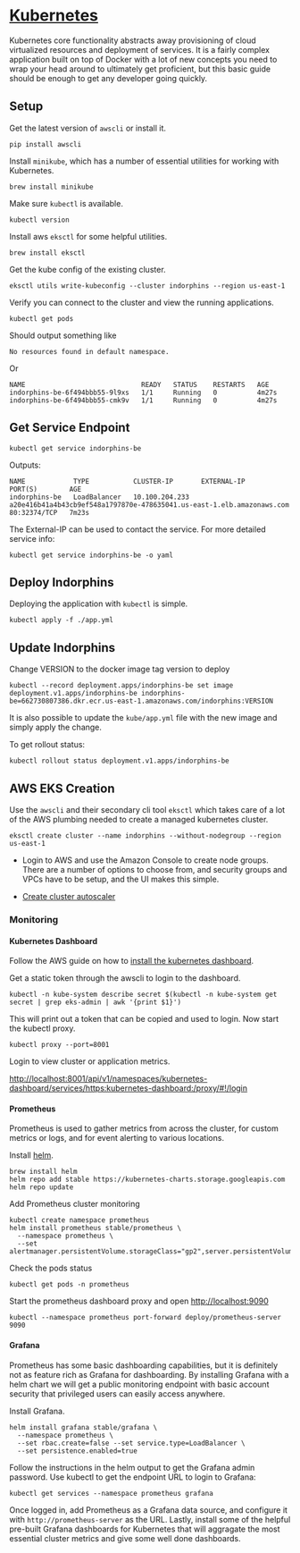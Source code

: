 # [Kubernetes](https://kubernetes.io/docs/home/)

Kubernetes core functionality abstracts away provisioning of cloud virtualized resources and deployment of services. It is a fairly complex application built on top of Docker with a lot of new concepts you need to wrap your head around to ultimately get proficient, but this basic guide should be enough to get any developer going quickly. 

## Setup

Get the latest version of `awscli` or install it.

```
pip install awscli
```

Install `minikube`, which has a number of essential utilities for working with Kubernetes.

```
brew install minikube
```

Make sure `kubectl` is available.

```
kubectl version
```

Install aws `eksctl` for some helpful utilities.

```
brew install eksctl
```

Get the kube config of the existing cluster.

```
eksctl utils write-kubeconfig --cluster indorphins --region us-east-1
```

Verify you can connect to the cluster and view the running applications.

```
kubectl get pods
```

Should output something like

```
No resources found in default namespace.
```

Or

```
NAME                             READY   STATUS    RESTARTS   AGE
indorphins-be-6f494bbb55-9l9xs   1/1     Running   0          4m27s
indorphins-be-6f494bbb55-cmk9v   1/1     Running   0          4m27s
```

## Get Service Endpoint

```
kubectl get service indorphins-be
```

Outputs:

```
NAME            TYPE           CLUSTER-IP       EXTERNAL-IP                                                              PORT(S)        AGE
indorphins-be   LoadBalancer   10.100.204.233   a20e416b41a4b43cb9ef548a1797870e-478635041.us-east-1.elb.amazonaws.com   80:32374/TCP   7m23s
```

The External-IP can be used to contact the service. For more detailed service info:

```
kubectl get service indorphins-be -o yaml
```

## Deploy Indorphins

Deploying the application with `kubectl` is simple.

```
kubectl apply -f ./app.yml
```

## Update Indorphins

Change VERSION to the docker image tag version to deploy

```
kubectl --record deployment.apps/indorphins-be set image deployment.v1.apps/indorphins-be indorphins-be=662730807386.dkr.ecr.us-east-1.amazonaws.com/indorphins:VERSION
```

It is also possible to update the `kube/app.yml` file with the new image and simply apply the change. 

To get rollout status:

```
kubectl rollout status deployment.v1.apps/indorphins-be
```

## AWS EKS Creation

Use the `awscli` and their secondary cli tool `eksctl` which takes care of a lot of the AWS plumbing needed to create a managed kubernetes cluster.

```
eksctl create cluster --name indorphins --without-nodegroup --region us-east-1
```
- Login to AWS and use the Amazon Console to create node groups. There are a number of options to choose from, and security groups and VPCs have to be setup, and the UI makes this simple.

- [Create cluster autoscaler](https://docs.aws.amazon.com/eks/latest/userguide/cluster-autoscaler.html)

### Monitoring

#### Kubernetes Dashboard

Follow the AWS guide on how to [install the kubernetes dashboard](https://docs.aws.amazon.com/eks/latest/userguide/dashboard-tutorial.html).

Get a static token through the awscli to login to the dashboard.

```
kubectl -n kube-system describe secret $(kubectl -n kube-system get secret | grep eks-admin | awk '{print $1}')
```

This will print out a token that can be copied and used to login. Now start the kubectl proxy.

```
kubectl proxy --port=8001
```

Login to view cluster or application metrics.

[http://localhost:8001/api/v1/namespaces/kubernetes-dashboard/services/https:kubernetes-dashboard:/proxy/#!/login](http://localhost:8001/api/v1/namespaces/kubernetes-dashboard/services/https:kubernetes-dashboard:/proxy/#!/login)

#### Prometheus

Prometheus is used to gather metrics from across the cluster, for custom metrics or logs, and for event alerting to various locations.

Install [helm](https://helm.sh/).

```
brew install helm
helm repo add stable https://kubernetes-charts.storage.googleapis.com
helm repo update
```

Add Prometheus cluster monitoring

```
kubectl create namespace prometheus
helm install prometheus stable/prometheus \
  --namespace prometheus \
  --set alertmanager.persistentVolume.storageClass="gp2",server.persistentVolume.storageClass="gp2"
```

Check the pods status

```
kubectl get pods -n prometheus
```

Start the prometheus dashboard proxy and open [http://localhost:9090](http://localhost:9090)

```
kubectl --namespace prometheus port-forward deploy/prometheus-server 9090
```

#### Grafana

Prometheus has some basic dashboarding capabilities, but it is definitely not as feature rich as Grafana for dashboarding. By installing Grafana with a helm chart we will get a public monitoring endpoint with basic account security that privileged users can easily access anywhere.

Install Grafana.

```
helm install grafana stable/grafana \
  --namespace prometheus \
  --set rbac.create=false --set service.type=LoadBalancer \
  --set persistence.enabled=true
```

Follow the instructions in the helm output to get the Grafana admin password. Use kubectl to get the endpoint URL to login to Grafana:

```
kubectl get services --namespace prometheus grafana
```

Once logged in, add Prometheus as a Grafana data source, and configure it with `http://prometheus-server` as the URL. Lastly, install some of the helpful pre-built Grafana dashboards for Kubernetes that will aggragate the most essential cluster metrics and give some well done dashboards.

